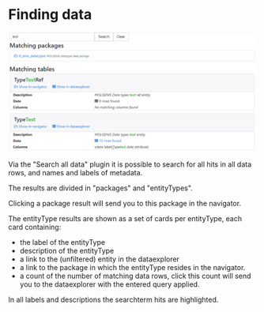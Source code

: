 # Finding data

![Searchall_screen](../../images/searchall/searchAll.png?raw=true, "searchall/screen")

Via the "Search all data" plugin it is possible to search for all hits in all data rows, and names and labels of metadata.

The results are divided in "packages" and "entityTypes".

Clicking a package result will send you to this package in the navigator.

The entityType results are shown as a set of cards per entityType, each card containing:
 - the label of the entityType
 - description of the entityType
 - a link to the (unfiltered) entity in the dataexplorer 
 - a link to the package in which the entityType resides in the navigator.
 - a count of the number of matching data rows, click this count will send you to the dataexplorer with the entered query applied.
 
In all labels and descriptions the searchterm hits are highlighted.

